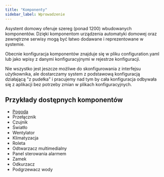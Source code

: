 ```yaml
---
title: "Komponenty"
sidebar_label: Wprowadzenie
---
```


Asystent domowy oferuje szereg (ponad 1200) wbudowanych komponentów.
Dzięki komponentom urządzenia automatyki domowej oraz zewnętrzne serwisy mogą być łatwo dodawane i reprezentowane w systemie.

Obecnie konfiguracja komponentów znajduje się w pliku configuration.yaml lub jako wpisy z danymi konfiguracyjnymi w rejestrze konfiguracji.

Nie wszystko jest jeszcze możliwe do skonfigurowania z interfejsu użytkownika, ale dostarczamy system z podstawową konfiguracją działającą "z pudełka" i pracujemy nad tym by cała konfiguracja odbywała się z aplikacji bez potrzeby zmian w plikach konfiguracyjnych.

## Przykłady dostępnych komponentów

- [Pogoda](/AIS-docs/docs/en/ais_app_components_weather.html)
- Przełącznik
- Czujnik
- Światło
- Wentylator
- Klimatyzacja
- Roleta
- Odtwarzacz multimedialny
- Panel sterowania alarmem
- Zamek
- Odkurzacz
- Podgrzewacz wody
